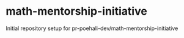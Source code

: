 # math-mentorship-initiative

Initial repository setup for pr-poehali-dev/math-mentorship-initiative